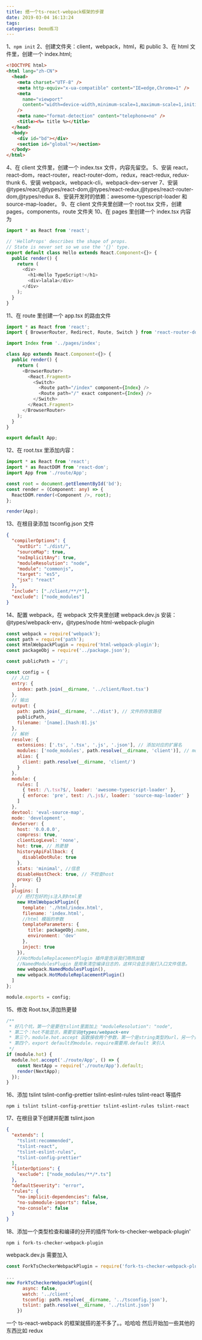 ```yaml
---
title: 搭一个ts-react-webpack框架的步骤
date: 2019-03-04 16:13:24
tags:
categories: Demo练习
---
```


1、`npm init`
2、创建文件夹：client，webpack，html，和 public
3、在 html 文件里，创建一个 index.html;

```html
<!DOCTYPE html>
<html lang="zh-CN">
  <head>
    <meta charset="UTF-8" />
    <meta http-equiv="x-ua-compatible" content="IE=edge,Chrome=1" />
    <meta
      name="viewport"
      content="width=device-width,minimum-scale=1,maximum-scale=1,initial-scale=1,user-scalable=no"
    />
    <meta name="format-detection" content="telephone=no" />
    <title><%= title %></title>
  </head>
  <body>
    <div id="bd"></div>
    <section id="global"></section>
  </body>
</html>
```

4、在 client 文件里，创建一个 index.tsx 文件，内容先留空。
5、安装 react，react-dom，react-router，react-router-dom，redux，react-redux, redux-thunk
6、安装 webpack，webpack-cli，webpack-dev-server
7、安装@types/react,@types/react-dom,@types/react-redux,@types/react-router-dom,@types/redux
8、安装开发时的依赖：awesome-typescript-loader 和 source-map-loader。
9、在 client 文件夹里创建一个 root.tsx 文件，创建 pages，components，route 文件夹
10、在 pages 里创建一个 index.tsx 内容为

```ts
import * as React from 'react';

// 'HelloProps' describes the shape of props.
// State is never set so we use the '{}' type.
export default class Hello extends React.Component<{}> {
  public render() {
    return (
      <div>
        <h1>Hello TypeScript!</h1>
        <div>lalala</div>
      </div>
    );
  }
}
```

11、在 route 里创建一个 app.tsx 的路由文件

```ts
import * as React from 'react';
import { BrowserRouter, Redirect, Route, Switch } from 'react-router-dom';

import Index from '../pages/index';

class App extends React.Component<{}> {
  public render() {
    return (
      <BrowserRouter>
        <React.Fragment>
          <Switch>
            <Route path="/index" component={Index} />
            <Route path="/" exact component={Index} />
          </Switch>
        </React.Fragment>
      </BrowserRouter>
    );
  }
}

export default App;
```

12、在 root.tsx 里添加内容：

```ts
import * as React from 'react';
import * as ReactDOM from 'react-dom';
import App from './route/App';

const root = document.getElementById('bd');
const render = (Component: any) => {
  ReactDOM.render(<Component />, root);
};

render(App);
```

13、在根目录添加 tsconfig.json 文件

```json
{
  "compilerOptions": {
    "outDir": "./dist/",
    "sourceMap": true,
    "noImplicitAny": true,
    "moduleResolution": "node",
    "module": "commonjs",
    "target": "es5",
    "jsx": "react"
  },
  "include": ["./client/**/*"],
  "exclude": ["node_modules"]
}
```

14、配置 webpack，在 webpack 文件夹里创建 webpack.dev.js
安装：@types/webpack-env，@types/node html-webpack-plugin

```js
const webpack = require('webpack');
const path = require('path');
const HtmlWebpackPlugin = require('html-webpack-plugin');
const packageObj = require('../package.json');

const publicPath = '/';

const config = {
  // 入口
  entry: {
    index: path.join(__dirname, '../client/Root.tsx')
  },
  // 输出
  output: {
    path: path.join(__dirname, '../dist'), // 文件的存放路径
    publicPath,
    filename: '[name].[hash:8].js'
  },
  // 解析
  resolve: {
    extensions: ['.ts', '.tsx', '.js', '.json'], // 添加对应的扩展名
    modules: ['node_modules', path.resolve(__dirname, 'client')], // modules 包括node_modules 和client
    alias: {
      client: path.resolve(__dirname, 'client/')
    }
  },
  module: {
    rules: [
      { test: /\.tsx?$/, loader: 'awesome-typescript-loader' },
      { enforce: 'pre', test: /\.js$/, loader: 'source-map-loader' }
    ]
  },
  devtool: 'eval-source-map',
  mode: 'development',
  devServer: {
    host: '0.0.0.0',
    compress: true,
    clientLogLevel: 'none',
    hot: true, // 热更替
    historyApiFallback: {
      disableDotRule: true
    },
    stats: 'minimal', //信息
    disableHostCheck: true, // 不检查host
    proxy: {}
  },
  plugins: [
    // 把打包好的js注入到html里
    new HtmlWebpackPlugin({
      template: './html/index.html',
      filename: 'index.html',
      //html 模版的参数
      templateParameters: {
        title: packageObj.name,
        environment: 'dev'
      },
      inject: true
    }),
    //HotModuleReplacementPlugin 插件是告诉我们用热加载
    //NamedModulesPlugin 是用来清空编译日志的，这样只会显示我们入口文件信息。
    new webpack.NamedModulesPlugin(),
    new webpack.HotModuleReplacementPlugin()
  ]
};

module.exports = config;
```

15、修改 Root.tsx,添加热更替

```ts
/**
 * 好几个坑，第一个是要在tslint里面加上 "moduleResolution": "node",
 * 第二个：hot不能显示，需要安装@types/webpack-env
 * 第三个，module.hot.accept 函数接收两个参数，第一个是string类型的url，另一个是一个cb
 * 第四个，export default的module，require需要用.default 来引入
 */
if (module.hot) {
  module.hot.accept('./route/App', () => {
    const NextApp = require('./route/App').default;
    render(NextApp);
  });
}
```

16、添加 tslint tslint-config-prettier tslint-eslint-rules tslint-react 等插件

```
npm i tslint tslint-config-prettier tslint-eslint-rules tslint-react
```

17、在根目录下创建并配置 tslint.json

```json
{
  "extends": [
    "tslint:recommended",
    "tslint-react",
    "tslint-eslint-rules",
    "tslint-config-prettier"
  ],
  "linterOptions": {
    "exclude": ["node_modules/**/*.ts"]
  },
  "defaultSeverity": "error",
  "rules": {
    "no-implicit-dependencies": false,
    "no-submodule-imports": false,
    "no-console": false
  }
}
```

18、添加一个类型检查和编译的分开的插件'fork-ts-checker-webpack-plugin'

```
npm i fork-ts-checker-webpack-plugin
```

webpack.dev.js 需要加入

```js
const ForkTsCheckerWebpackPlugin = require('fork-ts-checker-webpack-plugin');

...
new ForkTsCheckerWebpackPlugin({
      async: false,
      watch: '../client',
      tsconfig: path.resolve(__dirname, '../tsconfig.json'),
      tslint: path.resolve(__dirname, '../tslint.json')
    })
```

一个 ts-react-webpack 的框架就搭的差不多了。。哈哈哈
然后开始加一些其他的东西比如 redux



